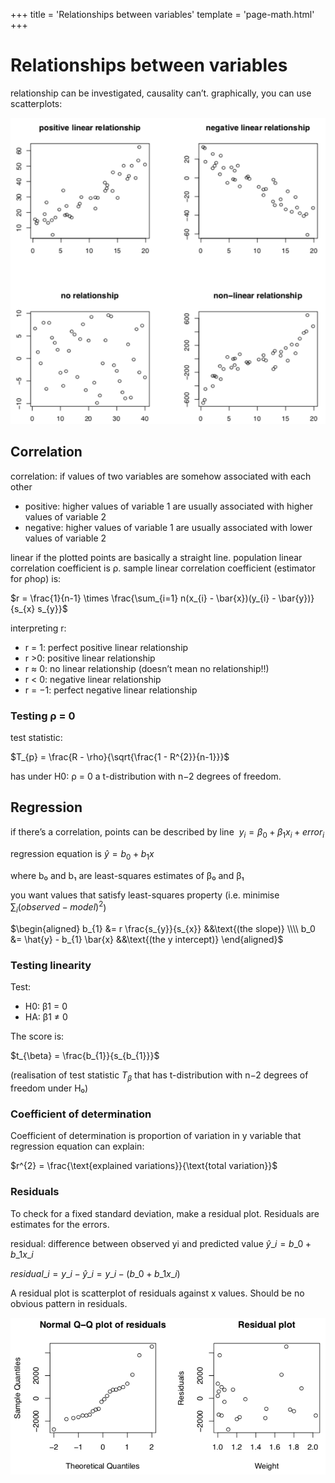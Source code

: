 +++
title = 'Relationships between variables'
template = 'page-math.html'
+++

# Relationships between variables

relationship can be investigated, causality can’t.
graphically, you can use scatterplots:

![](6de852d30c13f092f1d0954f4d21c2c6.png)

## Correlation

correlation: if values of two variables are somehow associated with each other

- positive: higher values of variable 1 are usually associated with higher values of variable 2
- negative: higher values of variable 1 are usually associated with lower values of variable 2

linear if the plotted points are basically a straight line.
population linear correlation coefficient is ρ.
sample linear correlation coefficient (estimator for ρhoρ) is:

$r = \frac{1}{n-1} \times \frac{\sum_{i=1} n(x_{i} - \bar{x})(y_{i} - \bar{y})}{s_{x} s_{y}}$

interpreting r:

- r = 1: perfect positive linear relationship
- r >0: positive linear relationship
- r ≈ 0: no linear relationship (doesn’t mean no relationship!!)
- r < 0: negative linear relationship
- r = −1: perfect negative linear relationship

### Testing ρ = 0

test statistic:

$T_{p} = \frac{R - \rho}{\sqrt{\frac{1 - R^{2}}{n-1}}}$

has under H0: ρ = 0 a t-distribution with n−2 degrees of freedom.

## Regression

if there’s a correlation, points can be described by line 
$y_{i} = \beta_{0} + \beta_{1} x_{i} + error_{i}$

regression equation is $\hat{y} = b_{0} + b_{1} x$

where b₀ and b₁ are least-squares estimates of β₀ and β₁

you want values that satisfy least-squares property (i.e. minimise $\sum_{i} (observed - model)^{2}$)


$\begin{aligned}
b_{1} &= r \frac{s_{y}}{s_{x}} &&\text{(the slope)} \\\\
b_0 &= \hat{y} - b_{1} \bar{x} &&\text{(the y intercept)}
\end{aligned}$

### Testing linearity

Test:
- H0: β1 = 0
- HA: β1 ≠ 0

The score is:

$t_{\beta} = \frac{b_{1}}{s_{b_{1}}}$

(realisation of test statistic $T_{\beta}$ that has t-distribution with n−2 degrees of freedom under H₀)

### Coefficient of determination

Coefficient of determination is proportion of variation in y variable that regression equation can explain:

$r^{2} = \frac{\text{explained variations}}{\text{total variation}}$

### Residuals

To check for a fixed standard deviation, make a residual plot.
Residuals are estimates for the errors.

residual: difference between observed yi and predicted value $\hat{y}\_{i} = b\_{0} + b\_{1} x\_{i}$

$residual\_{i} = y\_{i} - \hat{y}\_{i} = y\_{i} - (b\_{0} + b\_{1} x\_{i})$

A residual plot is scatterplot of residuals against x values. Should be no obvious pattern in residuals.

![](4670b5bf474343b006017ea93ea64fdb.png)
